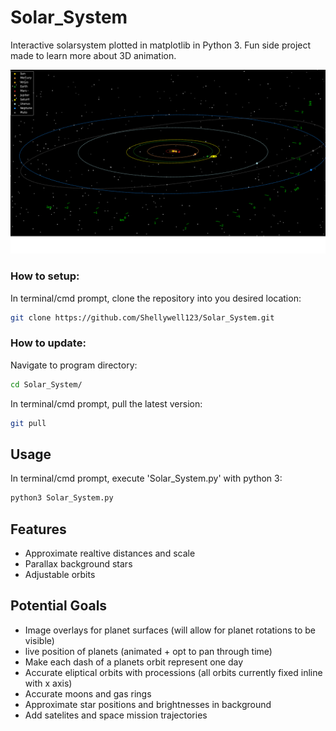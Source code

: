 # Solar_System
Interactive solarsystem plotted in matplotlib in Python 3. Fun side project made to learn more about 3D animation.

![screenshot](Images/screenshot.png)
### How to setup:
In terminal/cmd prompt, clone the repository into you desired location:
```bash
git clone https://github.com/Shellywell123/Solar_System.git
```

### How to update:
Navigate to program directory:
```bash
cd Solar_System/
```
In terminal/cmd prompt, pull the latest version:
```bash
git pull
```

## Usage
In terminal/cmd prompt, execute 'Solar_System.py' with python 3:
```bash
python3 Solar_System.py
```

## Features
- Approximate realtive distances and scale
- Parallax background stars
- Adjustable orbits

## Potential Goals
 - Image overlays for planet surfaces (will allow for planet rotations to be visible)
 - live position of planets (animated + opt to pan through time)
 - Make each dash of a planets orbit represent one day 
 - Accurate eliptical orbits with processions (all orbits currently fixed inline with x axis)
 - Accurate moons and gas rings
 - Approximate star positions and brightnesses in background
 - Add satelites and space mission trajectories

